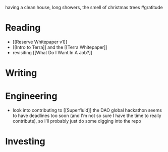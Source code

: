 having a clean house, long showers, the smell of christmas trees #gratitude

# Reading
- [[Reserve Whitepaper v1]]
- [[Intro to Terra]] and the [[Terra Whitepaper]]
- revisiting [[What Do I Want In A Job?]]

# Writing

# Engineering
- look into contributing to [[Superfluid]] the DAO global hackathon seems to have deadlines too soon (and I'm not so sure I have the time to really contribute), so I'll probably just do some digging into the repo

# Investing
